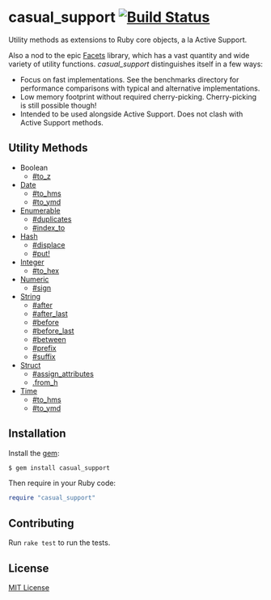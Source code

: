 # casual_support [![Build Status](https://travis-ci.org/jonathanhefner/casual_support.svg?branch=master)](https://travis-ci.org/jonathanhefner/casual_support)

Utility methods as extensions to Ruby core objects, a la Active Support.

Also a nod to the epic [Facets] library, which has a vast quantity and
wide variety of utility functions.  *casual_support* distinguishes
itself in a few ways:

- Focus on fast implementations.  See the benchmarks directory for
  performance comparisons with typical and alternative implementations.
- Low memory footprint without required cherry-picking.  Cherry-picking
  is still possible though!
- Intended to be used alongside Active Support.  Does not clash with
  Active Support methods.

[Facets]: https://github.com/rubyworks/facets


## Utility Methods

- Boolean
  - [#to_z](https://www.rubydoc.info/gems/casual_support/TrueClass:to_z)
- [Date](https://www.rubydoc.info/gems/casual_support/Date)
  - [#to_hms](https://www.rubydoc.info/gems/casual_support/Date:to_hms)
  - [#to_ymd](https://www.rubydoc.info/gems/casual_support/Date:to_ymd)
- [Enumerable](https://www.rubydoc.info/gems/casual_support/Enumerable)
  - [#duplicates](https://www.rubydoc.info/gems/casual_support/Enumerable:duplicates)
  - [#index_to](https://www.rubydoc.info/gems/casual_support/Enumerable:index_to)
- [Hash](https://www.rubydoc.info/gems/casual_support/Hash)
  - [#displace](https://www.rubydoc.info/gems/casual_support/Hash:displace)
  - [#put!](https://www.rubydoc.info/gems/casual_support/Hash:put%21)
- [Integer](https://www.rubydoc.info/gems/casual_support/Integer)
  - [#to_hex](https://www.rubydoc.info/gems/casual_support/Integer:to_hex)
- [Numeric](https://www.rubydoc.info/gems/casual_support/Numeric)
  - [#sign](https://www.rubydoc.info/gems/casual_support/Numeric:sign)
- [String](https://www.rubydoc.info/gems/casual_support/String)
  - [#after](https://www.rubydoc.info/gems/casual_support/String:after)
  - [#after_last](https://www.rubydoc.info/gems/casual_support/String:after_last)
  - [#before](https://www.rubydoc.info/gems/casual_support/String:before)
  - [#before_last](https://www.rubydoc.info/gems/casual_support/String:before_last)
  - [#between](https://www.rubydoc.info/gems/casual_support/String:between)
  - [#prefix](https://www.rubydoc.info/gems/casual_support/String:prefix)
  - [#suffix](https://www.rubydoc.info/gems/casual_support/String:suffix)
- [Struct](https://www.rubydoc.info/gems/casual_support/Struct)
  - [#assign_attributes](https://www.rubydoc.info/gems/casual_support/Struct:assign_attributes)
  - [.from_h](https://www.rubydoc.info/gems/casual_support/Struct.from_h)
- [Time](https://www.rubydoc.info/gems/casual_support/Time)
  - [#to_hms](https://www.rubydoc.info/gems/casual_support/Time:to_hms)
  - [#to_ymd](https://www.rubydoc.info/gems/casual_support/Time:to_ymd)


## Installation

Install the [gem](https://rubygems.org/gems/casual_support):

```bash
$ gem install casual_support
```

Then require in your Ruby code:

```ruby
require "casual_support"
```


## Contributing

Run `rake test` to run the tests.


## License

[MIT License](https://opensource.org/licenses/MIT)
